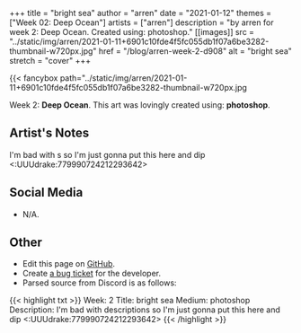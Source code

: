 +++
title =       "bright sea"
author =      "arren"
date =        "2021-01-12"
themes =      ["Week 02: Deep Ocean"]
artists =     ["arren"]
description = "by arren for week 2: Deep Ocean. Created using: photoshop."
[[images]]
              src = "../static/img/arren/2021-01-11+6901c10fde4f5fc055db1f07a6be3282-thumbnail-w720px.jpg"
              href = "/blog/arren-week-2-d908"
              alt = "bright sea"
              stretch = "cover"
+++


{{< fancybox path="../static/img/arren/2021-01-11+6901c10fde4f5fc055db1f07a6be3282-thumbnail-w720px.jpg

Week 2: **Deep Ocean**. This art was lovingly created using: **photoshop**.

## Artist's Notes

I'm bad with s so I'm just gonna put this here and dip <:UUUdrake:779990724212293642>

## Social Media

- N/A.

## Other

- Edit this page on [GitHub](https://github.com/teaminkling/web-refresh/edit/main/content/blog/arren-week-2-d908.md).
- Create [a bug ticket](https://github.com/teaminkling/web-refresh/issues/new?assignees=&labels=bug&template=problem-report.md&title=) for the developer.
- Parsed source from Discord is as follows:

{{< highlight txt >}}
Week: 2
Title: bright sea
Medium: photoshop
Description: I'm bad with descriptions so I'm just gonna put this here and dip <:UUUdrake:779990724212293642>
{{< /highlight >}}